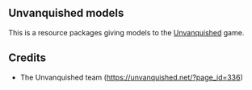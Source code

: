 Unvanquished models
-------------------

This is a resource packages giving models to the [Unvanquished](https://www.unvanquished.net) game.

Credits
-------

* The Unvanquished team (https://unvanquished.net/?page_id=336)
